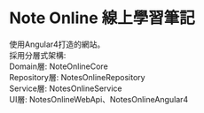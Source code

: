 ﻿# Note Online 線上學習筆記
使用Angular4打造的網站。<br>
採用分層式架構: <br>
Domain層: NoteOnlineCore <br>
Repository層: NotesOnlineRepository <br>
Service層: NotesOnlineService <br>
UI層: NotesOnlineWebApi、NotesOnlineAngular4 <br>
